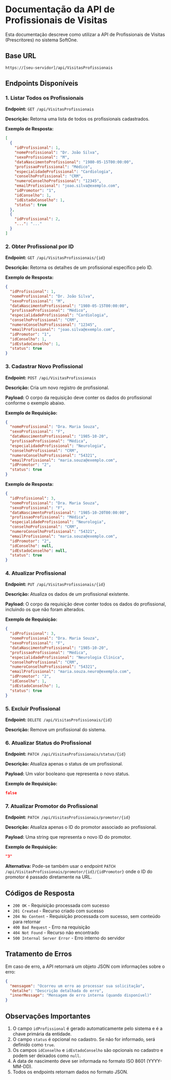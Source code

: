 # Documentação da API de Profissionais de Visitas

Esta documentação descreve como utilizar a API de Profissionais de Visitas (Prescritores) no sistema SoftOne.

## Base URL

```
https://[seu-servidor]/api/VisitasProfissionais
```

## Endpoints Disponíveis

### 1. Listar Todos os Profissionais

**Endpoint:** `GET /api/VisitasProfissionais`

**Descrição:** Retorna uma lista de todos os profissionais cadastrados.

**Exemplo de Resposta:**
```json
[
  {
    "idProfissional": 1,
    "nomeProfissional": "Dr. João Silva",
    "sexoProfissional": "M",
    "dataNascimentoProfissional": "1980-05-15T00:00:00",
    "profissaoProfissional": "Médico",
    "especialidadeProfissional": "Cardiologia",
    "conselhoProfissional": "CRM",
    "numeroConselhoProfissional": "12345",
    "emailProfissional": "joao.silva@exemplo.com",
    "idPromotor": "1",
    "idConselho": 1,
    "idEstadoConselho": 1,
    "status": true
  },
  {
    "idProfissional": 2,
    "...": "..."
  }
]
```

### 2. Obter Profissional por ID

**Endpoint:** `GET /api/VisitasProfissionais/{id}`

**Descrição:** Retorna os detalhes de um profissional específico pelo ID.

**Exemplo de Resposta:**
```json
{
  "idProfissional": 1,
  "nomeProfissional": "Dr. João Silva",
  "sexoProfissional": "M",
  "dataNascimentoProfissional": "1980-05-15T00:00:00",
  "profissaoProfissional": "Médico",
  "especialidadeProfissional": "Cardiologia",
  "conselhoProfissional": "CRM",
  "numeroConselhoProfissional": "12345",
  "emailProfissional": "joao.silva@exemplo.com",
  "idPromotor": "1",
  "idConselho": 1,
  "idEstadoConselho": 1,
  "status": true
}
```

### 3. Cadastrar Novo Profissional

**Endpoint:** `POST /api/VisitasProfissionais`

**Descrição:** Cria um novo registro de profissional.

**Payload:** O corpo da requisição deve conter os dados do profissional conforme o exemplo abaixo.

**Exemplo de Requisição:**
```json
{
  "nomeProfissional": "Dra. Maria Souza",
  "sexoProfissional": "F",
  "dataNascimentoProfissional": "1985-10-20",
  "profissaoProfissional": "Médica",
  "especialidadeProfissional": "Neurologia",
  "conselhoProfissional": "CRM",
  "numeroConselhoProfissional": "54321",
  "emailProfissional": "maria.souza@exemplo.com",
  "idPromotor": "2",
  "status": true
}
```

**Exemplo de Resposta:**
```json
{
  "idProfissional": 3,
  "nomeProfissional": "Dra. Maria Souza",
  "sexoProfissional": "F",
  "dataNascimentoProfissional": "1985-10-20T00:00:00",
  "profissaoProfissional": "Médica",
  "especialidadeProfissional": "Neurologia",
  "conselhoProfissional": "CRM",
  "numeroConselhoProfissional": "54321",
  "emailProfissional": "maria.souza@exemplo.com",
  "idPromotor": "2",
  "idConselho": null,
  "idEstadoConselho": null,
  "status": true
}
```

### 4. Atualizar Profissional

**Endpoint:** `PUT /api/VisitasProfissionais/{id}`

**Descrição:** Atualiza os dados de um profissional existente.

**Payload:** O corpo da requisição deve conter todos os dados do profissional, incluindo os que não foram alterados.

**Exemplo de Requisição:**
```json
{
  "idProfissional": 3,
  "nomeProfissional": "Dra. Maria Souza",
  "sexoProfissional": "F",
  "dataNascimentoProfissional": "1985-10-20",
  "profissaoProfissional": "Médica",
  "especialidadeProfissional": "Neurologia Clínica",
  "conselhoProfissional": "CRM",
  "numeroConselhoProfissional": "54321",
  "emailProfissional": "maria.souza.neuro@exemplo.com",
  "idPromotor": "2",
  "idConselho": 1,
  "idEstadoConselho": 1,
  "status": true
}
```

### 5. Excluir Profissional

**Endpoint:** `DELETE /api/VisitasProfissionais/{id}`

**Descrição:** Remove um profissional do sistema.

### 6. Atualizar Status do Profissional

**Endpoint:** `PATCH /api/VisitasProfissionais/status/{id}`

**Descrição:** Atualiza apenas o status de um profissional.

**Payload:** Um valor booleano que representa o novo status.

**Exemplo de Requisição:**
```json
false
```

### 7. Atualizar Promotor do Profissional

**Endpoint:** `PATCH /api/VisitasProfissionais/promotor/{id}`

**Descrição:** Atualiza apenas o ID do promotor associado ao profissional.

**Payload:** Uma string que representa o novo ID do promotor.

**Exemplo de Requisição:**
```json
"3"
```

**Alternativa:** Pode-se também usar o endpoint `PATCH /api/VisitasProfissionais/promotor/{id}/{idPromotor}` onde o ID do promotor é passado diretamente na URL.

## Códigos de Resposta

- `200 OK` - Requisição processada com sucesso
- `201 Created` - Recurso criado com sucesso
- `204 No Content` - Requisição processada com sucesso, sem conteúdo para retornar
- `400 Bad Request` - Erro na requisição 
- `404 Not Found` - Recurso não encontrado
- `500 Internal Server Error` - Erro interno do servidor

## Tratamento de Erros

Em caso de erro, a API retornará um objeto JSON com informações sobre o erro:

```json
{
  "mensagem": "Ocorreu um erro ao processar sua solicitação",
  "detalhe": "Descrição detalhada do erro",
  "innerMessage": "Mensagem de erro interna (quando disponível)"
}
```

## Observações Importantes

1. O campo `idProfissional` é gerado automaticamente pelo sistema e é a chave primária da entidade.
2. O campo `status` é opcional no cadastro. Se não for informado, será definido como `true`.
3. Os campos `idConselho` e `idEstadoConselho` são opcionais no cadastro e podem ser deixados como `null`.
4. A data de nascimento deve ser informada no formato ISO 8601 (YYYY-MM-DD).
5. Todos os endpoints retornam dados no formato JSON. 